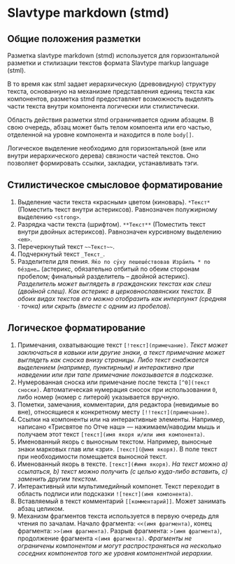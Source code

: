 # Slavtype markdown (stmd)

## Общие положения разметки

Разметка slavtype markdown (stmd) используется для горизонтальной разметки и стилизации текстов формата Slavtype markup language (stml).

В то время как stml задает иерархическую (древовидную) структуру текста, основанную на механизме представления единиц текста как компонентов, разметка stmd предоставляет возможность выделять части текста внутри компонента логически или стилистически.

Область действия разметки stmd ограничивается одним абзацем. В свою очередь, абзац может быть телом компоента или его частью, отделенной на уровне компонента и находится в поле `body[]`.

Логическое выделение необходимо для горизонтальной (вне или внутри иерархического дерева) связности частей текстов. Оно позволяет формировать ссылки, закладки, устанавливать тэги.

## Стилистическое смысловое форматирование

1) Выделение части текста «красным» цветом (киноварь). `*Текст*` (Поместить текст внутри астериксов). Равнозначен полужирному выделению `<strong>`.
2) Разрядка части текста (шрифтом). `**Текст**` (Поместить текст внутри двойных астериксов). Равнозначен курсивному выделению `<em>`.
3) Перечеркнутый текст `~~Текст~~`.
4) Подчеркнутый текст `_Текст_`.
5) Разделители для пения. `Я́ко по су́ху пешеше́ствовав Изра́иль * по бе́здне…` (астерикс, обязательно отбитый по обеим сторонам пробелом; финальный разделитель – двойной астерикс). *Разделитель может выглядеть в гражданских текстах как слеш (двойной слеш). Как астерикс в церковнославянских текстах. В обоих видах текстов его можно отобразить как интерпункт (средняя · точка) или скрыть (вместе с одним из пробелов).*

## Логическое форматирование

1) Примечания, охватывающие текст `[!текст](примечание)`. *Текст может заключаться в кавыки или другие знаки, а текст примечание может выглядеть как сноска внизу страницы. Либо текст снабжается выделением (например, пунктирным) и интерактивно при наведении или при тапе примечание показывается в подсказке.*
2) Нумерованная сноска или примечание после текста `[^0](текст сноски)`. Автоматическая нумерация сносок при использовании `0`, либо номер (номер с литерой) указывается вручную.
3) Пометки, замечания, комментарии, для редактора (невидимые во вне), относящиеся к конкретному месту `[!!текст](примечание)`.
4) Ссылки на компоненты или на интерактивные элементы. Например, написано «Трисвятое по Отче наш» — нажимаем/наводим мышь и получаем этот текст `[текст](имя якоря и/или имя компонента)`.
5) Именованный якорь с выносным текстом. Например, выносные знаки марковых глав или «зри». `[текст](@имя якоря)`. В поле текст при необходимости помещается выносной текст.
6) Именованный якорь в тексте. `[текст](#имя якоря)`. *На текст можно a) ссылаться, b) текст можно получить (с целью куда-либо вставить, c) заменить другим текстом.*
7) Интерактивный или мультимедийный компонет. Текст переходит в область подписи или подсказки `![текст](имя компонента)`.
8) Вставляемый в текст комментарий `[[комментарий]]`. Может занимать абзац целиком.
9) Механизм фрагментов текста используется в первую очередь для чтения по зачалам. Начало фрагмента: `<<(имя фрагмента)`, конец фрагмента: `>>(имя фрагмента)`. Разрыв фрагмента: `>(имя фрагмента)`, продолжение фрагмента `<(имя фрагмента)`. *Фрагменты не ограничены компонентом и могут распространяться на несколько соседних компонентов того же уровня компонентной иерархии*.
